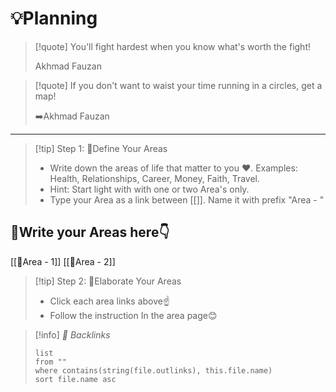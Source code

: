 # 💡Planning

>[!quote] You'll fight hardest when you know what's worth the fight!
>
>Akhmad Fauzan

>[!quote] If you don't want to waist your time running in a circles, get a map!
>
>➡️Akhmad Fauzan
___

>[!tip] Step 1: 🌱Define Your Areas
>- Write down the areas of life that matter to you ❤️. Examples: Health, Relationships, Career, Money, Faith, Travel. 
>- Hint: Start light with with one or two Area's only.
>- Type your Area as a link between [[]]. Name it with prefix "Area - " 
## 🌱Write your Areas here👇
[[🌱Area - 1]] 
[[🌱Area - 2]]

>[!tip] Step 2: 🚀Elaborate Your Areas 
>- Click each area links above☝️ 
>- Follow the instruction In the area page😊


>[!info]  *🔗 Backlinks*
>~~~dataview
>list
>from ""
>where contains(string(file.outlinks), this.file.name)
>sort file.name asc
>~~~
